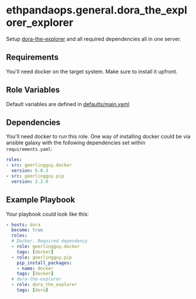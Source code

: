# ethpandaops.general.dora_the_explorer_explorer

Setup [dora-the-explorer](https://github.com/pk910/dora-the-explorer) and all required dependencies all in one server.

## Requirements

You'll need docker on the target system. Make sure to install it upfront.

## Role Variables

Default variables are defined in [defaults/main.yaml](defaults/main.yaml)

## Dependencies

You'll need docker to run this role. One way of installing docker could be via ansible galaxy with the following dependencies set within `requirements.yaml`:

```yaml
roles:
- src: geerlingguy.docker
  version: 6.0.3
- src: geerlingguy.pip
  version: 2.2.0
```

## Example Playbook

Your playbook could look like this:

```yaml
- hosts: dora
  become: true
  roles:
  # Docker. Required dependency
  - role: geerlingguy.docker
    tags: [docker]
  - role: geerlingguy.pip
    pip_install_packages:
    - name: docker
    tags: [docker]
  # dora-the-explorer
  - role: dora_the_explorer
    tags: [dora]
```
